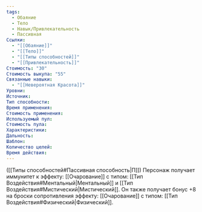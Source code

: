 ```yaml
---
tags:
  - Обаяние
  - Тело
  - Навык/Привлекательность
  - Пассивная
Ссылки:
  - "[[Обаяние]]"
  - "[[Тело]]"
  - "[[Типы способностей]]"
  - "[[Привлекательность]]"
Стоимость: "30"
Стоимость выкупа: "55"
Связанные навыки:
  - "[[Невероятная Красота]]"
Уровни:
Источник:
Тип способности:
Время применения:
Стоимость применения:
Используемый пул:
Стоимость пула:
Характеристики:
Дальность:
Шаблон:
Количество целей:
Время действия:
---
```

([[Типы способностей#Пассивная способность|П]]) Персонаж получает иммунитет к эффекту: [[Очарование]] с типом: [[Тип Воздействия#Ментальный|Ментальный]] и [[Тип Воздействия#Мистический|Мистический]]. 
Он также получает бонус +8 на броски сопротивления эффекту: [[Очарование]] с типом: [[Тип Воздействия#Физический|Физический]]. 